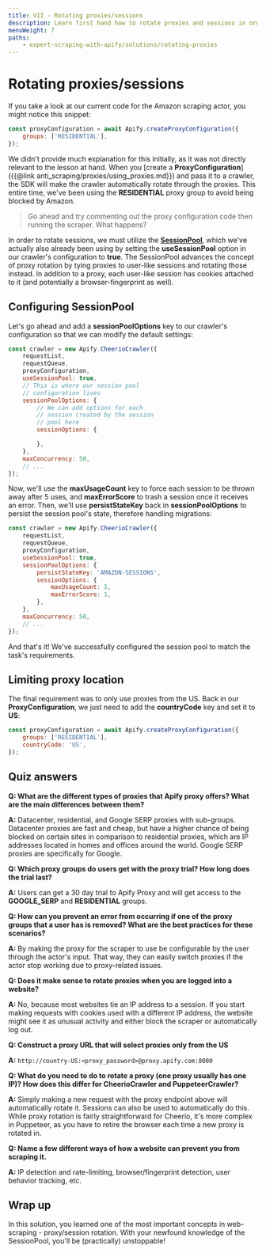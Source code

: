 ```yaml
---
title: VII - Rotating proxies/sessions
description: Learn first hand how to rotate proxies and sessions in order to avoid the majority of the most common anti-scraping protections.
menuWeight: 7
paths:
    - expert-scraping-with-apify/solutions/rotating-proxies
---
```


# [](#rotating-proxy-sessions) Rotating proxies/sessions

If you take a look at our current code for the Amazon scraping actor, you might notice this snippet:

```JavaScript
const proxyConfiguration = await Apify.createProxyConfiguration({
    groups: ['RESIDENTIAL'],
});
```

We didn't provide much explanation for this initially, as it was not directly relevant to the lesson at hand. When you [create a **ProxyConfiguration**]({{@link anti_scraping/proxies/using_proxies.md}}) and pass it to a crawler, the SDK will make the crawler automatically rotate through the proxies. This entire time, we've been using the **RESIDENTIAL** proxy group to avoid being blocked by Amazon.

> Go ahead and try commenting out the proxy configuration code then running the scraper. What happens?

In order to rotate sessions, we must utilize the [**SessionPool**](https://sdk.apify.com/docs/guides/session-management), which we've actually also already been using by setting the **useSessionPool** option in our crawler's configuration to **true**. The SessionPool advances the concept of proxy rotation by tying proxies to user-like sessions and rotating those instead. In addition to a proxy, each user-like session has cookies attached to it (and potentially a browser-fingerprint as well).

## [](#configuring-session-pool) Configuring SessionPool

Let's go ahead and add a **sessionPoolOptions** key to our crawler's configuration so that we can modify the default settings:

```JavaScript
const crawler = new Apify.CheerioCrawler({
    requestList,
    requestQueue,
    proxyConfiguration,
    useSessionPool: true,
    // This is where our session pool
    // configuration lives
    sessionPoolOptions: {
        // We can add options for each
        // session created by the session
        // pool here
        sessionOptions: {

        },
    },
    maxConcurrency: 50,
    // ...
});
```

Now, we'll use the **maxUsageCount** key to force each session to be thrown away after 5 uses, and **maxErrorScore** to trash a session once it receives an error. Then, we'll use **persistStateKey** back in **sessionPoolOptions** to persist the session pool's state, therefore handling migrations:

```JavaScript
const crawler = new Apify.CheerioCrawler({
    requestList,
    requestQueue,
    proxyConfiguration,
    useSessionPool: true,
    sessionPoolOptions: {
        persistStateKey: 'AMAZON-SESSIONS',
        sessionOptions: {
            maxUsageCount: 5,
            maxErrorScore: 1,
        },
    },
    maxConcurrency: 50,
    // ...
});
```

And that's it! We've successfully configured the session pool to match the task's requirements.

## [](#limiting-proxy-location) Limiting proxy location

The final requirement was to only use proxies from the US. Back in our **ProxyConfiguration**, we just need to add the **countryCode** key and set it to **US**:

```JavaScript
const proxyConfiguration = await Apify.createProxyConfiguration({
    groups: ['RESIDENTIAL'],
    countryCode: 'US',
});
```

## [](#quiz-answers) Quiz answers

**Q: What are the different types of proxies that Apify proxy offers? What are the main differences between them?**

**A:** Datacenter, residential, and Google SERP proxies with sub-groups. Datacenter proxies are fast and cheap, but have a higher chance of being blocked on certain sites in comparison to residential proxies, which are IP addresses located in homes and offices around the world. Google SERP proxies are specifically for Google.

**Q: Which proxy groups do users get with the proxy trial? How long does the trial last?**

**A:** Users can get a 30 day trial to Apify Proxy and will get access to the **GOOGLE_SERP** and **RESIDENTIAL** groups.

**Q: How can you prevent an error from occurring if one of the proxy groups that a user has is removed? What are the best practices for these scenarios?**

**A:** By making the proxy for the scraper to use be configurable by the user through the actor's input. That way, they can easily switch proxies if the actor stop working due to proxy-related issues.

**Q: Does it make sense to rotate proxies when you are logged into a website?**

**A:** No, because most websites tie an IP address to a session. If you start making requests with cookies used with a different IP address, the website might see it as unusual activity and either block the scraper or automatically log out.

**Q: Construct a proxy URL that will select proxies only from the US**

**A:** `http://country-US:<proxy_password>@proxy.apify.com:8000`

**Q: What do you need to do to rotate a proxy (one proxy usually has one IP)? How does this differ for CheerioCrawler and PuppeteerCrawler?**

**A:** Simply making a new request with the proxy endpoint above will automatically rotate it. Sessions can also be used to automatically do this. While proxy rotation is fairly straightforward for Cheerio, it's more complex in Puppeteer, as you have to retire the browser each time a new proxy is rotated in.

**Q: Name a few different ways of how a website can prevent you from scraping it.**

**A:** IP detection and rate-limiting, browser/fingerprint detection, user behavior tracking, etc.

## [](#wrap-up) Wrap up

In this solution, you learned one of the most important concepts in web-scraping - proxy/session rotation. With your newfound knowledge of the SessionPool, you'll be (practically) unstoppable!
